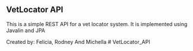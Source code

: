 ## VetLocator API

This is a simple REST API for a vet locator system.
It is implemented using Javalin and JPA

Created by: Felicia, Rodney And Michella # VetLocator_API
